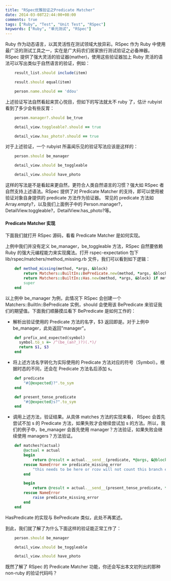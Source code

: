 ```yaml
---
title: "RSpec优雅验证之Predicate Matcher"
date: 2014-03-08T22:44:00+08:00
comments: true
tags: ["Ruby", "Test", "Unit Test", "RSpec"]
keywords: ["Ruby", "单元测试", "RSpec"]
---
```


Ruby 作为动态语言，以其灵活性在测试领域大放异彩。RSpec 作为 Ruby 中使用最广泛的测试工具之一，实在是广大码农们居家旅行测试验证之必备神器。RSpec 提供了强大灵活的验证器(mather)，使用这些验证器加上 Ruby 灵活的语法可以写出类似于自然语言的验证，例如：

```ruby
    result_list.should include(item)

    result.should equal(item)

    person.name.should == 'ddou'
```

上述验证写法自然看起来赏心悦目，但如下的写法就太不 ruby 了，估计 rubyist 看到了多少会有些反胃：

```ruby
    person.manager?.should be_true

    detail_view.toggleable?.should == true

    detail_view.has_photo?.should == true
```

对于上述验证，一个 rubyist 所喜闻乐见的验证写法应该是这样的：

```ruby
    person.should be_manager

    detail_view.should be_toggleable

    detail_view.should have_photo
```

这样的写法是不是看起来更自然，更符合人类自然语言的习惯？强大如 RSpec 者自然支持上述语法。RSpec 提供了对 Predicate Matcher 的支持，即可以使用被验证对象自身提供的 predicate 方法作为验证器。 常见的 predicate 方法如 Array.empty?，以及我们上面例子中的
Person.manager?，DetailView.toggleable?，DetailView.has_photo?等。

#### Predicate Matcher 实现

下面我们就打开 RSpec 源码，看看 Predicate Matcher 是如何实现。

上例中我们并没有定义 be_manager，be_toggleable 方法，RSpec 自然要依赖 Ruby 的强大元编程能力来实现魔法。打开 rspec-expectation 包下 lib/rspec/matchers/method_missing.rb 文件，我们可以看到如下逻辑：

```ruby
    def method_missing(method, *args, &block)
        return Matchers::BuiltIn::BePredicate.new(method, *args, &block) if method.to_s =~ /^be_/
        return Matchers::BuiltIn::Has.new(method, *args, &block) if method.to_s =~ /^have_/
        super
    end
```

以上例中 be_manager 为例，此情况下 RSpec 会创建一个 Matchers::BuiltIn::BePredicate 实例，should 会使用该 BePredicate 来验证我们的期望值。下面我们顺藤摸瓜看下 BePredicate 是如何工作的：

- 解析出验证使用的 Predicate 方法的名字，$3 返回即是。对于上例中 be_manager，此处返回"manager"。

```ruby
    def prefix_and_expected(symbol)
      symbol.to_s =~ /^(be_(an?_)?)(.*)/
      return $1, $3
    end
```

- 将上述方法名字转化为实际使用的 Predicate 方法对应的符号（Symbol）。根据时态的不同，还会在 Predicate 方法名后添加 s。

```ruby
    def predicate
        "#{@expected}?".to_sym
    end

    def present_tense_predicate
        "#{@expected}s?".to_sym
    end
```

- 调用上述方法，验证结果。从具体 matches 方法的实现来看， RSpec 会首先尝试不加 s 的 Predicate 方法，如果失败才会继续尝试加 s 的方法。所以，我们的例子中，be_manager 会首先使用 manager？方法验证，如果失败会继续使用 managers？方法验证。

```ruby
    def matches?(actual)
        @actual = actual
        begin
            return @result = actual.__send__(predicate, *@args, &@block)
        rescue NameError => predicate_missing_error
            "this needs to be here or rcov will not count this branch even though it's executed in a code example"
        end

        begin
            return @result = actual.__send__(present_tense_predicate, *@args, &@block)
        rescue NameError
            raise predicate_missing_error
        end
    end
```

HasPredicate 的实现与 BePredicate 类似，此处不再累述。

到此，我们就了解了为什么下面这样的验证能正常工作了：

```ruby
    person.should be_manager

    detail_view.should be_toggleable

    detail_view.should have_photo
```

既然了解了 RSpec 的 Predicate Matcher 功能，你还会写出本文初列出的那种 non-ruby 的验证代码吗？
